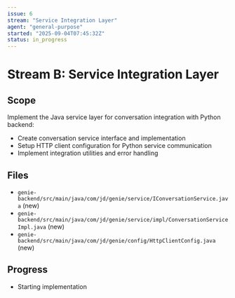 ```yaml
---
issue: 6
stream: "Service Integration Layer"
agent: "general-purpose"
started: "2025-09-04T07:45:32Z"
status: in_progress
---
```


# Stream B: Service Integration Layer

## Scope
Implement the Java service layer for conversation integration with Python backend:
- Create conversation service interface and implementation
- Setup HTTP client configuration for Python service communication
- Implement integration utilities and error handling

## Files
- `genie-backend/src/main/java/com/jd/genie/service/IConversationService.java` (new)
- `genie-backend/src/main/java/com/jd/genie/service/impl/ConversationServiceImpl.java` (new)
- `genie-backend/src/main/java/com/jd/genie/config/HttpClientConfig.java` (new)

## Progress
- Starting implementation